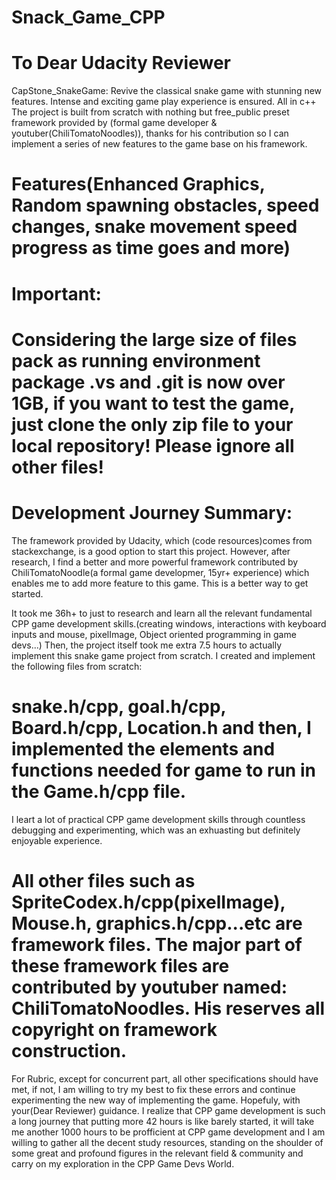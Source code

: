 # Snack_Game_CPP
# To Dear Udacity Reviewer

 CapStone_SnakeGame:  Revive the classical snake game with stunning new features. Intense and exciting game play experience is ensured. All in c++ The project is built from scratch with nothing but free_public preset framework provided by (formal game developer & youtuber(ChiliTomatoNoodles)), thanks for his contribution so I can implement a series of new features to the game base on his framework.
 
 # Features(Enhanced Graphics, Random spawning obstacles, speed changes, snake movement speed progress as time goes and more)
 
  # Important:
 # Considering the large size of files pack as running environment package .vs and .git is now over 1GB, if you want to test the game, just clone the only zip file to your local repository! Please ignore all other files!
 
 
 
 # Development Journey Summary:
 
 The framework provided by Udacity, which (code resources)comes from stackexchange, is a good option to start this project. However, after research, I find a better and more powerful framework contributed by ChiliTomatoNoodle(a formal game developmer, 15yr+ experience) which enables me to add more feature to this game. This is a better way to get started.
 
It took me 36h+ to just to research and learn all the relevant fundamental CPP game development skills.(creating windows, interactions with keyboard inputs and mouse, pixelImage, Object oriented programming in game devs...)
 Then, the project itself took me extra 7.5 hours to actually implement this snake game project from scratch.  I created and implement the following files from scratch: 
 # snake.h/cpp, goal.h/cpp, Board.h/cpp, Location.h and then, I implemented the elements and functions needed for game to run in the Game.h/cpp file. 
 I leart a lot of practical CPP game development skills through countless debugging and experimenting, which was an exhuasting but definitely enjoyable experience. 

 # All other files such as SpriteCodex.h/cpp(pixelImage), Mouse.h, graphics.h/cpp...etc are framework files. The major part of these framework files are contributed by youtuber named: ChiliTomatoNoodles. His reserves all copyright on framework construction.
 
 For Rubric, except for concurrent part, all other specifications should have met, if not, I am willing to try my best to fix these errors and continue experimenting the new way of implementing the game. Hopefuly, with your(Dear Reviewer) guidance.
 I realize that CPP game development is such a long journey that putting more 42 hours is like barely started, it will take me another 1000 hours to be profficient at CPP game development and I am willing to gather all the decent study resources, standing on the shoulder of some great and profound figures in the relevant field & community and carry on my exploration in the CPP Game Devs World.
 
 

